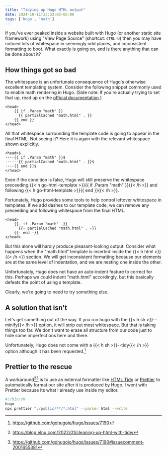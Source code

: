 ```yaml
---
title: "Tidying up Hugo HTML output"
date: 2024-10-11T23:33:03-06:00
tags: ['hugo', 'math']
---
```

If you've ever peaked inside a website built with Hugo (or another static site framework) using "View Page Source" (shortcut: `CTRL-U`) then you may have noticed lots of whitespace in seemingly odd places, and inconsistent formatting to boot. What exactly is going on, and is there anything that can be done about it?

## How things got so bad
The whitespace is an unfortunate consequence of Hugo's otherwise excellent templating system. Consider the following snippet commonly used to enable math rendering in Hugo. (Side note: If you're actually trying to set that up, read up on the [official documentation](https://gohugo.io/content-management/mathematics/).)

```go-html-template
<head>
    {{ if .Param "math" }}
      {{ partialCached "math.html" . }}
    {{ end }}
</head>
```

All that whitespace surrounding the template code is going to appear in the final HTML. Not seeing it? Here it is again with the relevant whitespace shown explicitly.

```go-html-template
<head>$
····{{ if .Param "math" }}$
······{{ partialCached "math.html" . }}$
····{{ end }}$
</head>
```
Even if the condition is false, Hugo will still preserve the whitespace preceeding {{< h go-html-template >}}{{ if .Param "math" }}{{< /h >}} and following {{< h go-html-template >}}{{ end }}{{< /h >}}.

Fortunately, Hugo provides some tools to help control leftover whitespace in templates. If we add dashes to our template code, we can remove any preceeding and following whitespace from the final HTML.

```go-html-template
<head>
    {{- if .Param "math" -}}
      {{- partialCached "math.html" . -}}
    {{- end -}}
</head>
```
But this alone will hardly produce pleasant-looking output. Consider what happens when the "math.html" template is inserted inside the {{< h html >}}<head>{{< /h >}} section. We will get inconsistent formatting because our elements are at the same level of indentation, and we are nesting one inside the other.

Unfortunately, Hugo does not have an auto-indent feature to correct for this. Perhaps we could indent "math.html" accordingly, but this basically defeats the point of using a template.

Clearly, we're going to need to try something else.

## A solution that isn't
Let's get something out of the way. If you run hugo with the {{< h sh >}}--minify{{< /h >}} option, it will strip out most whitespace. But that is taking things too far. We don't want to erase all structure from our code just to hide some imperfections here and there.

Unfortunately, Hugo does not come with a {{< h sh >}}--tidy{{< /h >}} option although it has been requested.[^1]

## Prettier to the rescue
A workaround[^2][^3] is to use an external formatter like [HTML Tidy](https://html-tidy.org) or [Prettier](https://prettier.io/) to automatically format our site after it is produced by Hugo. I went with Prettier because its what I already use inside my editor.

```sh
#!/bin/sh
hugo
npx prettier "./public/**/*.html" --parser html --write
```
[^1]: https://github.com/gohugoio/hugo/issues/7190
[^2]: https://blog.elnu.com/2022/01/cleaning-up-html-with-tidy/
[^3]: https://github.com/gohugoio/hugo/issues/7190#issuecomment-2001655381
